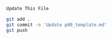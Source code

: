 

```sql

```

##
```bash
Update This File
```
```bash
git add .
git commit -m 'Update p00_template.md'
git push

```